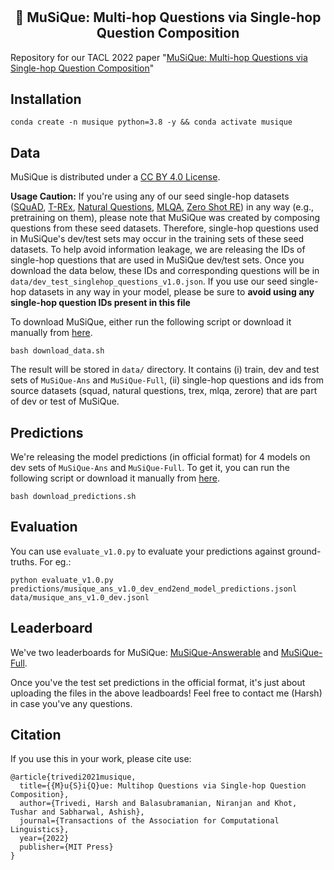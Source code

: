 # <h2 align="center"> :musical_note: MuSiQue: Multi-hop Questions via Single-hop Question Composition </h2>

Repository for our TACL 2022 paper "[MuSiQue: Multi-hop Questions via Single-hop Question Composition](https://arxiv.org/pdf/2108.00573.pdf)"

## Installation

```
conda create -n musique python=3.8 -y && conda activate musique
```

## Data

MuSiQue is distributed under a [CC BY 4.0 License](https://creativecommons.org/licenses/by/4.0/).

**Usage Caution:** If you're using any of our seed single-hop datasets ([SQuAD](https://arxiv.org/abs/1606.05250), [T-REx](https://hadyelsahar.github.io/t-rex/paper.pdf), [Natural Questions](https://storage.googleapis.com/pub-tools-public-publication-data/pdf/1f7b46b5378d757553d3e92ead36bda2e4254244.pdf), [MLQA](https://arxiv.org/pdf/1910.07475.pdf), [Zero Shot RE](https://arxiv.org/pdf/1706.04115.pdf)) in any way (e.g., pretraining on them), please note that MuSiQue was created by composing questions from these seed datasets. Therefore, single-hop questions used in MuSiQue's dev/test sets may occur in the training sets of these seed datasets. To help avoid information leakage, we are releasing the IDs of single-hop questions that are used in MuSiQue dev/test sets. Once you download the data below, these IDs and corresponding questions will be in `data/dev_test_singlehop_questions_v1.0.json`. If you use our seed single-hop datasets in any way in your model, please be sure to **avoid using any single-hop question IDs present in this file**

To download MuSiQue, either run the following script or download it manually from [here](https://drive.google.com/file/d/1tGdADlNjWFaHLeZZGShh2IRcpO6Lv24h/view?usp=sharing).

```
bash download_data.sh
```

The result will be stored in `data/` directory. It contains (i) train, dev and test sets of `MuSiQue-Ans` and `MuSiQue-Full`, (ii) single-hop questions and ids from source datasets (squad, natural questions, trex, mlqa, zerore) that are part of dev or test of MuSiQue.


## Predictions

We're releasing the model predictions (in official format) for 4 models on dev sets of `MuSiQue-Ans` and `MuSiQue-Full`. To get it, you can run the following script or download it manually from [here](https://drive.google.com/file/d/1XZocqLOTAu4y_1EeAj1JM4Xc1JxGJtx6/view?usp=sharing).

```
bash download_predictions.sh
```


## Evaluation

You can use `evaluate_v1.0.py` to evaluate your predictions against ground-truths. For eg.:

```
python evaluate_v1.0.py predictions/musique_ans_v1.0_dev_end2end_model_predictions.jsonl data/musique_ans_v1.0_dev.jsonl
```

## Leaderboard

We've two leaderboards for MuSiQue: [MuSiQue-Answerable](https://leaderboard.allenai.org/musique_ans) and [MuSiQue-Full](https://leaderboard.allenai.org/musique_full).

Once you've the test set predictions in the official format, it's just about uploading the files in the above leadboards! Feel free to contact me (Harsh) in case you've any questions.


## Citation

If you use this in your work, please cite use:

```
@article{trivedi2021musique,
  title={{M}u{S}i{Q}ue: Multihop Questions via Single-hop Question Composition},
  author={Trivedi, Harsh and Balasubramanian, Niranjan and Khot, Tushar and Sabharwal, Ashish},
  journal={Transactions of the Association for Computational Linguistics},
  year={2022}
  publisher={MIT Press}
}
```

